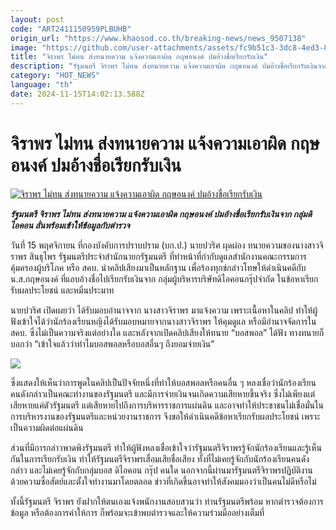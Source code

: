 ```yaml
---
layout: post
code: "ART2411150959PLBUHB"
origin_url: "https://www.khaosod.co.th/breaking-news/news_9507138"
image: "https://github.com/user-attachments/assets/fc9b51c3-3dc8-4ed3-848d-35785f830c9a"
title: "จิราพร ไม่ทน ส่งทนายความ แจ้งความเอาผิด กฤษอนงค์ ปมอ้างชื่อเรียกรับเงิน"
description: "รัฐมนตรี จิราพร ไม่ทน ส่งทนายความ แจ้งความเอาผิด กฤษอนงค์ ปมอ้างชื่อเรียกรับเงินจาก กลุ่มดิไอคอน ลั่นพร้อมเข้าให้ข้อมูลกับตำรวจ"
category: "HOT_NEWS"
language: "th"
date: 2024-11-15T14:02:13.588Z
---
```


# จิราพร ไม่ทน ส่งทนายความ แจ้งความเอาผิด กฤษอนงค์ ปมอ้างชื่อเรียกรับเงิน

[![จิราพร ไม่ทน ส่งทนายความ แจ้งความเอาผิด กฤษอนงค์ ปมอ้างชื่อเรียกรับเงิน](https://www.khaosod.co.th/wpapp/uploads/2024/11/minister-nam.jpg "จิราพร ไม่ทน ส่งทนายความ แจ้งความเอาผิด กฤษอนงค์ ปมอ้างชื่อเรียกรับเงิน")](https://www.khaosod.co.th/wpapp/uploads/2024/11/minister-nam.jpg)

_**รัฐมนตรี จิราพร ไม่ทน ส่งทนายความ แจ้งความเอาผิด กฤษอนงค์ ปมอ้างชื่อเรียกรับเงินจาก กลุ่มดิไอคอน ลั่นพร้อมเข้าให้ข้อมูลกับตำรวจ**_

วันที่ 15 พฤศจิกายน ที่กองบังคับการปราบปราม (บก.ป.) นายปวริศ ผุดผ่อง ทนายความของนางสาวจิราพร สินธุไพร รัฐมนตรีประจำสำนักนายกรัฐมนตรี ที่ทำหน้าที่กำกับดูแลสำนักงานคณะกรรมการคุ้มครองผู้บริโภค หรือ สคบ. นำคลิปเสียงมาเป็นหลักฐาน เพื่อร้องทุกข์กล่าวโทษให้ดำเนินคดีกับน.ส.กฤษอนงค์ ที่แอบอ้างชื่อไปเรียกรับเงินจาก กลุ่มผู้บริหารบริษัทดิไอคอนกรุ๊ปจำกัด ในข้อหาเรียกรับผลประโยชน์ และหมิ่นประมาท

นายปวริศ เปิดเผยว่า ได้รับมอบอำนาจจาก นางสาวจิราพร มาแจ้งความ เพราะเนื้อหาในคลิป ทำให้ผู้ฟังเข้าใจได้ว่านักร้องเรียนหญิงได้รับมอบหมายจากนางสาวจิราพร ให้คุมดูแล หรือมีอำนาจจัดการใน สคบ. ซึ่งไม่เป็นความจริงแต่อย่างใด และหลังจากเปิดคลิปเสียงให้ทนาย “บอสพอล” ได้ฟัง ทางทนายก็บอกว่า “เข้าใจแล้วว่าทำไมบอสพอลหรือบอสอื่นๆ ถึงยอมจ่ายเงิน”

[![](https://www.khaosod.co.th/wpapp/uploads/2024/11/minister-nam03-696x392.jpg)](https://www.khaosod.co.th/wpapp/uploads/2024/11/minister-nam03.jpg)

ซึ่งแสดงให้เห็นว่าการพูดในคลิปเป็นปัจจัยหนึ่งที่ทำให้บอสพอลหรือคนอื่น ๆ หลงเชื่อว่านักร้องเรียนคนดังกล่าวเป็นคณะทำงานของรัฐมนตรี และมีการจ่ายเงินจนเกิดความเสียหายขึ้นจริง ซึ่งไม่เพียงแต่เสียหายแค่ตัวรัฐมนตรี แต่เสียหายไปถึงการบริหารราชการแผ่นดิน และอาจทำให้ประชาชนไม่เชื่อมั่นในการบริหารงานของรัฐมนตรีและหน่วยงานราชการ จึงขอให้ดำเนินคดีข้อหาเรียกรับผลประโยชน์ เพราะเป็นความผิดต่อแผ่นดิน

ส่วนที่มีการกล่าวพาดพิงรัฐมนตรี ทำให้ผู้ฟังหลงเชื่อเข้าใจว่ารัฐมนตรีจิราพรรู้จักนักร้องเรียนและรู้เห็นกันในการเรียกรับเงิน ทำให้รัฐมนตรีจิราพรเสื่อมเสียชื่อเสียง ทั้งที่ไม่เคยรู้จักกับนักร้องเรียนคนดังกล่าว และไม่เคยรู้จักกับกลุ่มบอส ดิไอคอน กรุ๊ป คนใด นอกจากนี้ผ่านมารัฐมนตรีจิราพรปฏิบัติงานด้วยความซื่อสัตย์และตั้งใจทำงานมาโดยตลอด ข่าวที่เกิดขึ้นอาจทำให้สังคมมองว่าเป็นคนไม่ดีหรือไม่

ทั้งนี้รัฐมนตรี จิราพร ยังฝากให้ตนเองแจ้งพนักงานสอบสวนว่า ท่านรัฐมนตรีพร้อม หากตำรวจต้องการข้อมูล หรือต้องการคำให้การ ก็พร้อมจะเข้าพบตำรวจและให้ความร่วมมืออย่างเต็มที่